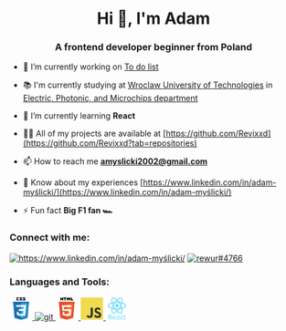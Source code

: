 <h1 align="center">Hi 👋, I'm Adam</h1>
<h3 align="center">A frontend developer beginner from Poland</h3>

- 🔭 I’m currently working on [To do list](https://github.com/Revixxd/To-do-list)

- 📚 I'm currently studying at [Wroclaw University of Technologies](https://pwr.edu.pl) in [Electric, Photonic, and Microchips department](https://wefim.pwr.edu.pl)

- 🌱 I’m currently learning **React**

- 👨‍💻 All of my projects are available at [https://github.com/Revixxd](https://github.com/Revixxd?tab=repositories)

- 📫 How to reach me **amyslicki2002@gmail.com**

- 📄 Know about my experiences [https://www.linkedin.com/in/adam-myślicki/](https://www.linkedin.com/in/adam-myślicki/)

- ⚡ Fun fact **Big F1 fan 🏎**

<h3 align="left">Connect with me:</h3>
<p align="left">
<a href="https://linkedin.com/in/https://www.linkedin.com/in/adam-myślicki/" target="blank"><img align="center" src="https://raw.githubusercontent.com/rahuldkjain/github-profile-readme-generator/master/src/images/icons/Social/linked-in-alt.svg" alt="https://www.linkedin.com/in/adam-myślicki/" height="30" width="40" /></a>
<a href="https://discord.gg/rewur#4766" target="blank"><img align="center" src="https://raw.githubusercontent.com/rahuldkjain/github-profile-readme-generator/master/src/images/icons/Social/discord.svg" alt="rewur#4766" height="30" width="40" /></a>
</p>

<h3 align="left">Languages and Tools:</h3>
<p align="left"> <a href="https://www.w3schools.com/css/" target="_blank"> <img src="https://raw.githubusercontent.com/devicons/devicon/master/icons/css3/css3-original-wordmark.svg" alt="css3" width="40" height="40"/> </a> <a href="https://git-scm.com/" target="_blank"> <img src="https://www.vectorlogo.zone/logos/git-scm/git-scm-icon.svg" alt="git" width="40" height="40"/> </a> <a href="https://www.w3.org/html/" target="_blank"> <img src="https://raw.githubusercontent.com/devicons/devicon/master/icons/html5/html5-original-wordmark.svg" alt="html5" width="40" height="40"/> </a> <a href="https://developer.mozilla.org/en-US/docs/Web/JavaScript" target="_blank"> <img src="https://raw.githubusercontent.com/devicons/devicon/master/icons/javascript/javascript-original.svg" alt="javascript" width="40" height="40"/> </a> <a href="https://reactjs.org/" target="_blank"> <img src="https://raw.githubusercontent.com/devicons/devicon/master/icons/react/react-original-wordmark.svg" alt="react" width="40" height="40"/> </a> </p>
